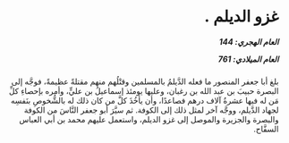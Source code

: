 <h1 dir="rtl">غزو الديلم .</h1>

<h5 dir="rtl">العام الهجري:  144

العام الميلادي: 761

</h5>

<p dir="rtl">بلغ أبا جعفر المنصور ما فعله الدَّيلمُ بالمسلمين وقتْلُهم منهم مقتلةً عظيمةً، فوجَّه إلى البصرة حبيبَ بن عبد الله بن رغبان، وعليها يومئذ إسماعيلُ بن عليٍّ، وأمره بإحصاءِ كلِّ مَن له فيها عشرةُ آلاف درهم فصاعدًا، وأن يأخُذَ كلَّ من كان ذلك له بالشُّخوصِ بنَفسِه لجهاد الدَّيلم، ووجَّه آخر لمثل ذلك إلى الكوفة. ثم سيَّرَ أبو جعفر النَّاسَ من الكوفة والبصرة والجزيرة والموصل إلى غزو الديلم، واستعمل عليهم محمد بن أبي العباس السفَّاح.</p></br>
